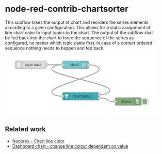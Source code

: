 # node-red-contrib-chartsorter

This subflow takes the output of chart and reorders the series elements according to a given configuration. This allows for a static assignment of line chart color to input topics to the chart. 
The output of the subflow shall be fed back into the chart to force the sequence of the series as configured, no matter which topic came first. 
In case of a correct ordered sequence nothing needs to happen and fed back.
![demoflow](/doc/demoflow.png)
## Related work 

* [Noderes - Chart line color](https://discourse.nodered.org/t/chart-line-color/13427)
* [Dashboard chart - change line colour dependent on value](https://flows.nodered.org/flow/a78ac10821112eb07fb8be8957a9f7cb)




